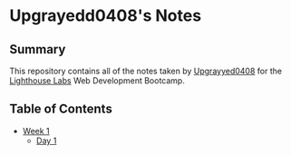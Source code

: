 # Upgrayedd0408's Notes


## Summary 

This repository contains all of the notes taken by [Upgrayyed0408](https://github.com/Upgrayedd0408) for the [Lighthouse Labs](https://www.lighthouselabs.ca/) Web Development Bootcamp.


## Table of Contents

* [Week 1](/Week_1/)
  * [Day 1](/Week_1/Day_1/)

